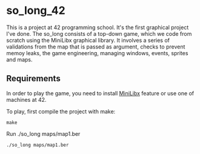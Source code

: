 # so_long_42 <Work in Progress>
This is a project at 42 programming school. It's the first graphical project I've done.
The so_long consists of a top-down game, which we code from scratch using the MiniLibx graphical library. 
It involves a series of validations from the map that is passed as argument, checks to prevent memoy leaks,
the game engineering, managing windows, events, sprites and maps.

## Requirements
In order to play the game, 
you need to install [MiniLibx](https://github.com/42Paris/minilibx-linux) feature or use one of machines at 42.

To play, first compile the project with make:
```
make
```
Run ./so_long maps/map1.ber
```
./so_long maps/map1.ber
```
